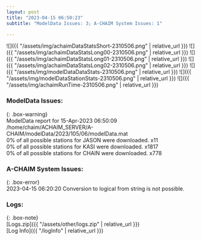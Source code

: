 ```yaml
---
layout: post
title: "2023-04-15 06:50:23"
subtitle: "ModelData Issues: 3; A-CHAIM System Issues: 1"

---
```


![]({{ "/assets/img/achaimDataStatsShort-2310506.png" | relative_url }})
![]({{ "/assets/img/achaimDataStatsLong00-2310506.png" | relative_url }})
![]({{ "/assets/img/achaimDataStatsLong01-2310506.png" | relative_url }})
![]({{ "/assets/img/achaimDataStatsLong02-2310506.png" | relative_url }})
![]({{ "/assets/img/modelDataDataStats-2310506.png" | relative_url }})
![]({{ "/assets/img/modelDataStationStats-2310506.png" | relative_url }})
![]({{ "/assets/img/achaimRunTime-2310506.png" | relative_url }})


### ModelData Issues:  
  
{: .box-warning}  
 ModelData report for 15-Apr-2023 06:50:09   
 /home/chaim/ACHAIM_SERVER/A-CHAIM/modelData/2023/105/06/modelData.mat   
 0% of all possible stations for JASON were downloaded. x11   
 0% of all possible stations for KASI were downloaded. x1817   
 0% of all possible stations for CHAIN were downloaded. x778   
  
### A-CHAIM System Issues:  
  
{: .box-error}  
2023-04-15 06:20:20 Conversion to logical from string is not possible.  

### Logs:  
  
{: .box-note}  
[Logs.zip]({{ "/assets/other/logs.zip" | relative_url }})  
[Log Info]({{ "/logInfo" | relative_url }})  
